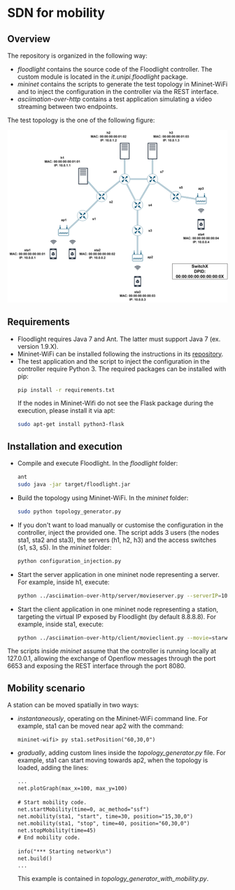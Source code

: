 # SDN for mobility

## Overview
The repository is organized in the following way:
- _floodlight_ contains the source code of the Floodlight controller.
  The custom module is located in the _it.unipi.floodlight_ package.
- _mininet_ contains the scripts to generate the test topology in Mininet-WiFi and
  to inject the configuration in the controller via the REST interface.
- _asciimation-over-http_ contains a test application simulating a video 
  streaming between two endpoints.
  
The test topology is the one of the following figure:

![Test topology](images/Topology.png)

## Requirements
- Floodlight requires Java 7 and Ant. The latter must support Java 7 (ex. version 1.9.X).
- Mininet-WiFi can be installed following the instructions in its [repository](https://github.com/intrig-unicamp/mininet-wifi).
- The test application and the script to inject the configuration in the controller require Python 3. 
  The required packages can be installed with pip:
    ```bash
    pip install -r requirements.txt
    ```
  If the nodes in Mininet-Wifi do not see the Flask package during the execution, please install it via apt:
    ```bash
    sudo apt-get install python3-flask
    ```

## Installation and execution
- Compile and execute Floodlight. In the _floodlight_ folder:
    ```bash
    ant
    sudo java -jar target/floodlight.jar
    ```
- Build the topology using Mininet-WiFi. In the _mininet_ folder:
    ```bash
    sudo python topology_generator.py
    ```
- If you don't want to load manually or customise the configuration in the controller, inject the provided one. 
  The script adds 3 users (the nodes sta1, sta2 and sta3), the servers (h1, h2, h3) and the access
  switches (s1, s3, s5). In the _mininet_ folder:
  ```bash
  python configuration_injection.py
  ``` 
- Start the server application in one mininet node representing a server. For example, inside h1, execute:
  ```bash
  python ../asciimation-over-http/server/movieserver.py --serverIP=10.0.1.1 --serverPort=5000
  ```
- Start the client application in one mininet node representing a station, targeting the virtual IP exposed 
  by Floodlight (by default 8.8.8.8). For example, inside sta1, execute:
  ```bash
  python ../asciimation-over-http/client/movieclient.py --movie=starwars --serverIP=8.8.8.8 --serverPort=5000
  ```

The scripts inside _mininet_ assume that the controller is running locally at 127.0.0.1,
allowing the exchange of Openflow messages through the port 6653 and exposing the REST interface
through the port 8080.
  
## Mobility scenario
A station can be moved spatially in two ways:
- _instantaneously_, operating on the Mininet-WiFi command line.
  For example, sta1 can be moved near ap2 with the command:
  ```
  mininet-wifi> py sta1.setPosition("60,30,0")
  ```
- _gradually_, adding custom lines inside the _topology_generator.py_ file.
  For example, sta1 can start moving towards ap2, when the topology is loaded,
  adding the lines:
  ```
  ...
  net.plotGraph(max_x=100, max_y=100)
  
  # Start mobility code.
  net.startMobility(time=0, ac_method="ssf")
  net.mobility(sta1, "start", time=30, position="15,30,0")
  net.mobility(sta1, "stop", time=40, position="60,30,0")
  net.stopMobility(time=45)
  # End mobility code.
  
  info("*** Starting network\n")
  net.build()
  ...
  ```
  This example is contained in _topology_generator_with_mobility.py_.
